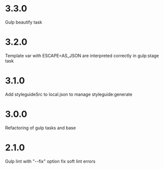 # 3.3.0
Gulp beautify task

# 3.2.0
Template var with ESCAPE=AS_JSON are interpreted correctly in gulp:stage task

# 3.1.0
Add styleguideSrc to local.json to manage styleguide:generate

# 3.0.0
Refactoring of gulp tasks and base

# 2.1.0
Gulp lint with "--fix" option fix soft lint errors